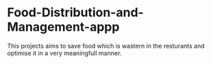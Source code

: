 # Food-Distribution-and-Management-appp
This projects aims to save food which is wastern in the resturants and optimise it in a very meaningfull manner.
